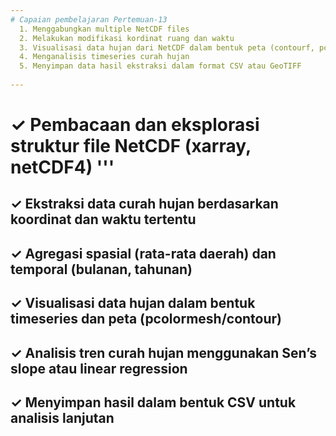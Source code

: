 ```yaml
---
# Capaian pembelajaran Pertemuan-13
  1. Menggabungkan multiple NetCDF files
  2. Melakukan modifikasi kordinat ruang dan waktu
  3. Visualisasi data hujan dari NetCDF dalam bentuk peta (contourf, pcolormesh) dan timeseries
  4. Menganalisis timeseries curah hujan 
  5. Menyimpan data hasil ekstraksi dalam format CSV atau GeoTIFF
     
---
```


<h1>&#x2713; Pembacaan dan eksplorasi struktur file NetCDF (xarray, netCDF4)
'''

</h1> <h2>&#x2713; Ekstraksi data curah hujan berdasarkan koordinat dan waktu tertentu</h2> 
<h2>&#10003; Agregasi spasial (rata-rata daerah) dan temporal (bulanan, tahunan)</h2> 
<h2>&#10003; Visualisasi data hujan dalam bentuk timeseries dan peta (pcolormesh/contour)</h2> 
<h2>&#10003; Analisis tren curah hujan menggunakan Sen’s slope atau linear regression</h2> 
<h2>&#10003; Menyimpan hasil dalam bentuk CSV untuk analisis lanjutan</h2>

